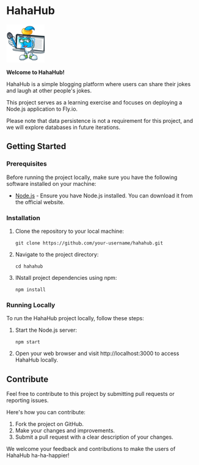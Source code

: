 # HahaHub

<img src="./public/mascot.png" width="100">

**Welcome to HahaHub!**

HahaHub is a simple blogging platform where users can share their jokes and laugh at other people's jokes.

This project serves as a learning exercise and focuses on deploying a Node.js application to Fly.io.

Please note that data persistence is not a requirement for this project, and we will explore databases in future iterations.

## Getting Started

### Prerequisites

Before running the project locally, make sure you have the following software installed on your machine:

- [Node.js](https://nodejs.org/) - Ensure you have Node.js installed. You can download it from the official website.

### Installation

1. Clone the repository to your local machine:

   ```shell
   git clone https://github.com/your-username/hahahub.git

   ```

2. Navigate to the project directory:

   ```shell
   cd hahahub

   ```

3. INstall project dependencies using npm:

   ```shell
   npm install
   ```

### Running Locally

To run the HahaHub project locally, follow these steps:

1. Start the Node.js server:

   ```shell
   npm start

   ```

2. Open your web browser and visit http://localhost:3000 to access HahaHub locally.

## Contribute

Feel free to contribute to this project by submitting pull requests or reporting issues.

Here's how you can contribute:

1. Fork the project on GitHub.
2. Make your changes and improvements.
3. Submit a pull request with a clear description of your changes.

We welcome your feedback and contributions to make the users of HahaHub ha-ha-happier!
